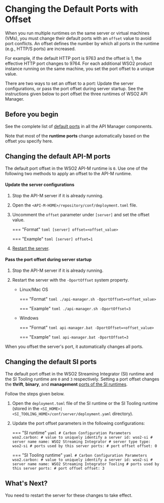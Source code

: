 # Changing the Default Ports with Offset

When you run multiple runtimes on the same server or virtual machines (VMs), you must change their default ports with an `offset` value to avoid port conflicts. An offset defines the number by which all ports in the runtime (e.g., HTTP/S ports) are increased. 

For example, if the default HTTP port is 9763 and the offset is 1, the effective HTTP port changes to 9764. For each additional WSO2 product instance running on the same machine, you set the port offset to a unique value.

There are two ways to set an offset to a port: Update the server configurations, or pass the port offset during server startup. See the instructions given below to port offset the three runtimes of WSO2 API Manager.

## Before you begin

See the complete list of [default ports]({{base_path}}/install-and-setup/setup/reference/default-product-ports) in all the API Manager components.

Note that most of the **runtime ports** change automatically based on the offset you specify here.

## Changing the default API-M ports

The default port offset in the WSO2 API-M runtime is `0`. Use one of the following two methods to apply an offset to the API-M runtime.

#### Update the server configurations

1. Stop the API-M server if it is already running.

2.  Open the `<API-M-HOME>/repository/conf/deployment.toml` file.

3.  Uncomment the `offset` parameter under `[server]` and set the offset value.


    === "Format"
        ```toml
        [server]
        offset=<offset_value>
        ```

    === "Example"
        ```toml
        [server]
        offset=1
        ```

4. [Restart the server]({{base_path}}/install-and-setup/install/installing-the-product/running-the-api-m/).

#### Pass the port offset during server startup

1.  Stop the API-M server if it is already running.

2.  Restart the server with the `-DportOffset` system property.

    - Linux/Mac OS
    
        === "Format"
            ```toml
            ./api-manager.sh -DportOffset=<offset_value>
            ```
        
        === "Example"
            ```toml
            ./api-manager.sh -DportOffset=3
            ```
        
    - Windows
    
        === "Format"
            ```toml
            api-manager.bat -DportOffset=<offset_value>
            ```
        
        === "Example"
            ```toml
            api-manager.bat -DportOffset=3
            ```

When you offset the server's port, it automatically changes all ports.

## Changing the default SI ports

The default port offset in the WSO2 Streaming Integrator (SI) runtime and the SI Tooling runtime are `0` and `3` respectively. Setting a port offset changes the **thrift**, **binary**, and **management** [ports of the SI runtimes]({{base_path}}/install-and-setup/setup/reference/default-product-ports/#streaming-integrator-ports).

Follow the steps given below.

1.  Open the `deployment.toml` file of the SI runtime or the SI Tooling runtime (stored in the `<SI_HOME>|<SI_TOOLING_HOME>/conf/server/deployment.yaml` directory). 

2.  Update the port offset parameters in the following configurations:

    === "SI runtime"
        ```yaml
        # Carbon Configuration Parameters
        wso2.carbon:
            # value to uniquely identify a server
        id: wso2-si
            # server name
        name: WSO2 Streaming Integrator
            # server type
        type: wso2-si
            # ports used by this server
        ports:
            # port offset
            offset: 0
        ```

    === "SI Tooling runtime"
        ```yaml
        # Carbon Configuration Parameters
        wso2.carbon:
            # value to uniquely identify a server
        id: wso2-si
            # server name
        name: WSO2 Streaming Integrator Tooling
            # ports used by this server
        ports:
            # port offset
            offset: 3
        ```

## What's Next?

You need to restart the server for these changes to take effect.